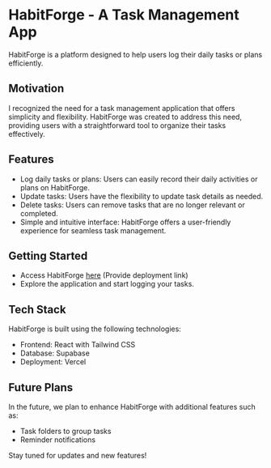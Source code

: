 # HabitForge - A Task Management App

HabitForge is a platform designed to help users log their daily tasks or plans efficiently.

## Motivation

I recognized the need for a task management application that offers simplicity and flexibility. HabitForge was created to address this need, providing users with a straightforward tool to organize their tasks effectively.

## Features

- Log daily tasks or plans: Users can easily record their daily activities or plans on HabitForge.
- Update tasks: Users have the flexibility to update task details as needed.
- Delete tasks: Users can remove tasks that are no longer relevant or completed.
- Simple and intuitive interface: HabitForge offers a user-friendly experience for seamless task management.

## Getting Started

- Access HabitForge [here](#) (Provide deployment link)
- Explore the application and start logging your tasks.

## Tech Stack

HabitForge is built using the following technologies:

- Frontend: React with Tailwind CSS
- Database: Supabase
- Deployment: Vercel

## Future Plans

In the future, we plan to enhance HabitForge with additional features such as:
- Task folders to group tasks
- Reminder notifications 

Stay tuned for updates and new features!

